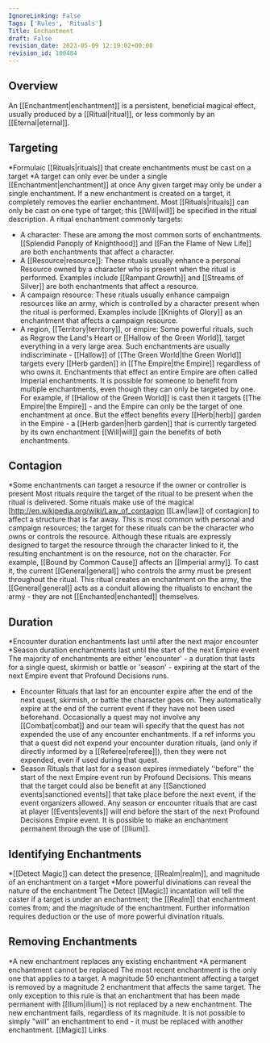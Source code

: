 ```yaml
---
IgnoreLinking: False
Tags: ['Rules', 'Rituals']
Title: Enchantment
draft: False
revision_date: 2023-05-09 12:19:02+00:00
revision_id: 100484
---
```


## Overview
An [[Enchantment|enchantment]] is a persistent, beneficial magical effect, usually produced by a [[Ritual|ritual]], or less commonly by an [[Eternal|eternal]]. 
## Targeting
*Formulaic [[Rituals|rituals]] that create enchantments must be cast on a target
*A target can only ever be under a single [[Enchantment|enchantment]] at once
Any given target may only be under a single enchantment. If a new enchantment is created on a target, it completely removes the earlier enchantment. Most [[Rituals|rituals]] can only be cast on one type of target; this [[Will|will]] be specified in the ritual description.
A ritual enchantment commonly targets:
* A character: These are among the most common sorts of enchantments. [[Splendid Panoply of Knighthood]] and [[Fan the Flame of New Life]] are both enchantments that affect a character.
* A [[Resource|resource]]: These rituals usually enhance a personal Resource owned by a character who is present when the ritual is performed. Examples include [[Rampant Growth]] and [[Streams of Silver]] are both enchantments that affect a resource.
* A campaign resource: These rituals usually enhance campaign resources like an army, which is controlled by a character present when the ritual is performed. Examples include [[Knights of Glory]] as an enchantment that affects a campaign resource.
* A region, [[Territory|territory]], or empire: Some powerful rituals, such as Regrow the Land's Heart or [[Hallow of the Green World]], target everything in a very large area. Such enchantments are usually indiscriminate - [[Hallow]] of [[The Green World|the Green World]] targets every [[Herb garden]] in [[The Empire|the Empire]] regardless of who owns it. Enchantments that effect an entire Empire are often called Imperial enchantments.
It is possible for someone to benefit from multiple enchantments, even though they can only be targeted by one. For example, if [[Hallow of the Green World]] is cast then it targets [[The Empire|the Empire]] - and the Empire can only be the target of one enchantment at once. But the effect benefits every [[Herb|herb]] garden in the Empire - a [[Herb garden|herb garden]] that is currently targeted by its own enchantment [[Will|will]] gain the benefits of both enchantments.
## Contagion
*Some enchantments can target a resource if the owner or controller is present
Most rituals require the target of the ritual to be present when the ritual is delivered. Some rituals make use of the magical [http://en.wikipedia.org/wiki/Law_of_contagion [[Law|law]] of contagion] to affect a structure that is far away. This is most common with personal and campaign resources; the target for these rituals can be the character who owns or controls the resource. Although these rituals are  expressly designed to target the resource through the character linked to it, the resulting enchantment is on the resource, not on the character.
For example, [[Bound by Common Cause]] affects an [[Imperial army]]. To cast it, the current [[General|general]] who controls the army must be present throughout the ritual. This ritual creates an enchantment on the army, the [[General|general]] acts as a conduit allowing the ritualists to enchant the army - they are not [[Enchanted|enchanted]] themselves.
## Duration
*Encounter duration enchantments last until after the next major encounter
*Season duration enchantments last until the start of the next Empire event
The majority of enchantments are either 'encounter' - a duration that lasts for a single quest, skirmish or battle or 'season' - expiring at the start of the next Empire event that Profound Decisions runs.
* Encounter Rituals that last for an encounter expire after the end of the next quest, skirmish, or battle the character goes on. They automatically expire at the end of the current event if they have not been used beforehand. Occasionally a quest may not involve any [[Combat|combat]] and our team will specify that the quest has not expended the use of any encounter enchantments. If a ref informs you that a quest did not expend your encounter duration rituals, (and only if directly informed by a [[Referee|referee]]), then they were not expended, even if used during that quest.
* Season Rituals that last for a season expires immediately ''before'' the start of the next Empire event run by Profound Decisions. This means that the target could also be benefit at any [[Sanctioned events|sanctioned events]] that take place before the next event, if the event organizers allowed. Any season or encounter rituals that are cast at player [[Events|events]] will end before the start of the next Profound Decisions Empire event.
It is possible to make an enchantment permanent through the use of [[Ilium]].
## Identifying Enchantments
*[[Detect Magic]] can detect the presence, [[Realm|realm]], and magnitude of an enchantment on a target
*More powerful divinations can reveal the nature of the enchantment
The Detect [[Magic]] incantation will tell the caster if a target is under an enchantment; the [[Realm]] that enchantment comes from; and the magnitude of the enchantment. Further information requires deduction or the use of more powerful divination rituals.
## Removing Enchantments
*A new enchantment replaces any existing enchantment
*A permanent enchantment cannot be replaced
The most recent enchantment is the only one that applies to a target. A magnitude 50 enchantment affecting a target is removed by a magnitude 2 enchantment that affects the same target. The only exception to this rule is that an enchantment that has been made permanent with [[Ilium|ilium]] is not replaced by a new enchantment. The new enchantment fails, regardless of its magnitude.
It is not possible to simply "will" an enchantment to end - it must be replaced with another enchantment.
[[Magic]] Links